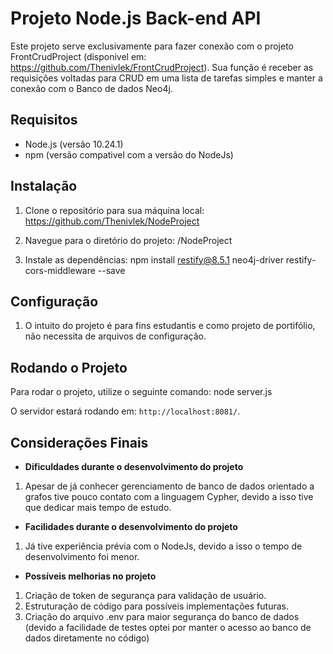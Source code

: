 # Projeto Node.js Back-end API

Este projeto serve exclusivamente para fazer conexão com o projeto FrontCrudProject (disponivel em: https://github.com/Thenivlek/FrontCrudProject). Sua função é receber as requisições voltadas para CRUD em uma lista de tarefas simples e manter a conexão com o Banco de dados Neo4j.

## Requisitos

- Node.js (versão 10.24.1)
- npm (versão compativel com a versão do NodeJs)

## Instalação

1. Clone o repositório para sua máquina local: https://github.com/Thenivlek/NodeProject

2. Navegue para o diretório do projeto: /NodeProject


3. Instale as dependências: npm install restify@8.5.1 neo4j-driver restify-cors-middleware --save

## Configuração

1. O intuito do projeto é para fins estudantis e como projeto de portifólio, não necessita de arquivos de configuração.

## Rodando o Projeto

Para rodar o projeto, utilize o seguinte comando: node server.js

O servidor estará rodando em: `http://localhost:8081/`.

## Considerações Finais 

- **Dificuldades durante o desenvolvimento do projeto**
1. Apesar de já conhecer gerenciamento de banco de dados orientado a grafos tive pouco contato com a linguagem Cypher, devido a isso tive que dedicar mais tempo de estudo.

- **Facilidades durante o desenvolvimento do projeto**
1. Já tive experiência prévia com o NodeJs, devido a isso o tempo de desenvolvimento foi menor.

- **Possíveis melhorias no projeto**
1. Criação de token de segurança para validação de usuário.
2. Estruturação de código para possíveis implementações futuras.
3. Criação do arquivo .env para maior segurança do banco de dados (devido a facilidade de testes optei por manter o acesso ao banco de dados diretamente no código)









